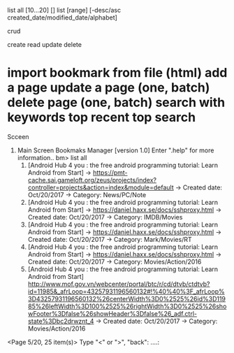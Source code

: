 list all [10...20] []
list [range] [-desc/asc created_date/modified_date/alphabet]
>
>
>

crud

create
read
update 
delete


import bookmark from file (html)
add a page
update a page (one, batch)
delete page (one, batch)
search with keywords
top recent
top search
=====================================================

Scceen
1. Main Screen
Bookmaks Manager [version 1.0]
Enter ".help"  for more information..
bm> list all
    1. [Android Hub 4 you : the free android programming tutorial: Learn Android from Start]
        -> https://pmt-cache.sai.gameloft.org/zeus/projects/index?controller=projects&action=index&module=default
        -> Created date: Oct/20/2017
        -> Category: News/PC/Note
    2. [Android Hub 4 you : the free android programming tutorial: Learn Android from Start]
        -> https://daniel.haxx.se/docs/sshproxy.html
        -> Created date: Oct/20/2017
        -> Category: IMDB/Movies
    3. [Android Hub 4 you : the free android programming tutorial: Learn Android from Start]
        -> https://daniel.haxx.se/docs/sshproxy.html
        -> Created date: Oct/20/2017
        -> Category: Mark/Movies/RT
    4. [Android Hub 4 you : the free android programming tutorial: Learn Android from Start]
        -> https://daniel.haxx.se/docs/sshproxy.html
        -> Created date: Oct/20/2017
        -> Category: Movies/Action/2016
    5. [Android Hub 4 you : the free android programming tutorial: Learn Android from Start] http://www.mof.gov.vn/webcenter/portal/btc/r/cd/dtvb/ctdtvb?id=11985&_afrLoop=43257931196560132#!%40%40%3F_afrLoop%3D43257931196560132%26centerWidth%3D0%2525%26id%3D11985%26leftWidth%3D100%2525%26rightWidth%3D0%2525%26showFooter%3Dfalse%26showHeader%3Dfalse%26_adf.ctrl-state%3Dbc2drwznt_4
        -> Created date: Oct/20/2017
        -> Category: Movies/Action/2016 
        
<Page 5/20, 25 item(s)>
Type "<" or ">", "back": 
....: 
